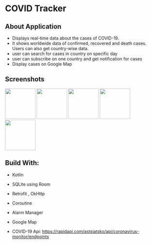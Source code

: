 # COVID Tracker

## About Application
- Displays real-time data about the cases of COVID-19.
- It shows worldwide data of confirmed, recovered and death cases. Users can also get country-wise data.
- user can search for cases in country on specific day
- user can subscribe on one country and get notification for cases
- Display cases on Google Map
## Screenshots
<p float="left">
  <img src="https://user-images.githubusercontent.com/44899782/79701714-9df96680-829f-11ea-9020-c2fa56532e15.png" width= "100"> 
  <img src="https://user-images.githubusercontent.com/44899782/79701716-9f2a9380-829f-11ea-80c0-b9c473aeaf29.png" width="100" padding-left = "10px">
  <img src="https://user-images.githubusercontent.com/44899782/79701717-9fc32a00-829f-11ea-816c-a7a630df83e2.png" width="100">
  <img src="https://user-images.githubusercontent.com/44899782/79701719-a0f45700-829f-11ea-9cb4-7a30267c6109.png" width="100">
  <img src="https://user-images.githubusercontent.com/44899782/79701721-a18ced80-829f-11ea-8470-289474eaba37.png" width="100"

</p>

## Build With: 
- Kotlin
- SQLite using Room
- Retrofit , OkHttp
- Coroutine 
- Alarm Manager
- Google Map

- COVID-19 Api: https://rapidapi.com/astsiatsko/api/coronavirus-monitor/endpoints


